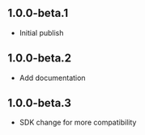 ## 1.0.0-beta.1

* Initial publish

## 1.0.0-beta.2

* Add documentation

## 1.0.0-beta.3

* SDK change for more compatibility